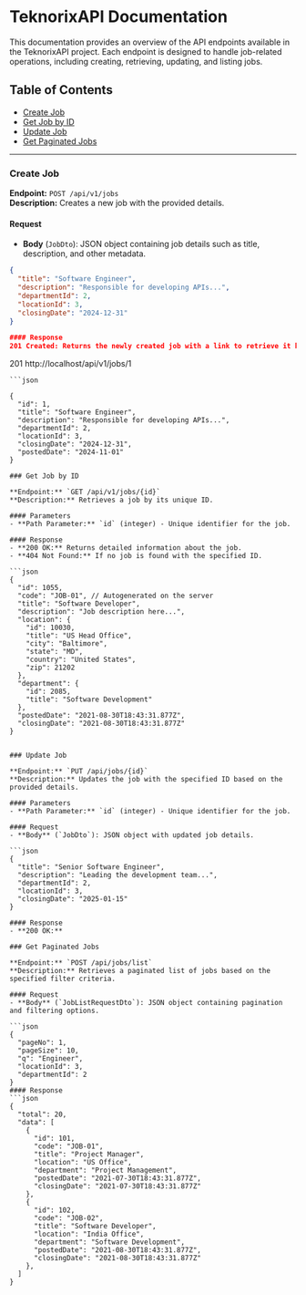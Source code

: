 # TeknorixAPI Documentation

This documentation provides an overview of the API endpoints available in the TeknorixAPI project. Each endpoint is designed to handle job-related operations, including creating, retrieving, updating, and listing jobs.

## Table of Contents
- [Create Job](#create-job)
- [Get Job by ID](#get-job-by-id)
- [Update Job](#update-job)
- [Get Paginated Jobs](#get-paginated-jobs)

---

### Create Job

**Endpoint:** `POST /api/v1/jobs`  
**Description:** Creates a new job with the provided details.

#### Request
- **Body** (`JobDto`): JSON object containing job details such as title, description, and other metadata.

```json
{
  "title": "Software Engineer",
  "description": "Responsible for developing APIs...",
  "departmentId": 2,
  "locationId": 3,
  "closingDate": "2024-12-31"
}

#### Response
201 Created: Returns the newly created job with a link to retrieve it by ID.
```
201 http://localhost/api/v1/jobs/1
```
```json

{
  "id": 1,
  "title": "Software Engineer",
  "description": "Responsible for developing APIs...",
  "departmentId": 2,
  "locationId": 3,
  "closingDate": "2024-12-31",
  "postedDate": "2024-11-01"
}

### Get Job by ID

**Endpoint:** `GET /api/v1/jobs/{id}`  
**Description:** Retrieves a job by its unique ID.

#### Parameters
- **Path Parameter:** `id` (integer) - Unique identifier for the job.

#### Response
- **200 OK:** Returns detailed information about the job.
- **404 Not Found:** If no job is found with the specified ID.

```json
{
  "id": 1055,
  "code": "JOB-01", // Autogenerated on the server
  "title": "Software Developer",
  "description": "Job description here...",
  "location": {
    "id": 10030,
    "title": "US Head Office",
    "city": "Baltimore",
    "state": "MD",
    "country": "United States",
    "zip": 21202
  },
  "department": {
    "id": 2085,
    "title": "Software Development"
  },
  "postedDate": "2021-08-30T18:43:31.877Z",
  "closingDate": "2021-08-30T18:43:31.877Z"
}


### Update Job

**Endpoint:** `PUT /api/jobs/{id}`  
**Description:** Updates the job with the specified ID based on the provided details.

#### Parameters
- **Path Parameter:** `id` (integer) - Unique identifier for the job.

#### Request
- **Body** (`JobDto`): JSON object with updated job details.

```json
{
  "title": "Senior Software Engineer",
  "description": "Leading the development team...",
  "departmentId": 2,
  "locationId": 3,
  "closingDate": "2025-01-15"
}

#### Response
- **200 OK:** 

### Get Paginated Jobs

**Endpoint:** `POST /api/jobs/list`  
**Description:** Retrieves a paginated list of jobs based on the specified filter criteria.

#### Request
- **Body** (`JobListRequestDto`): JSON object containing pagination and filtering options.

```json
{
  "pageNo": 1,
  "pageSize": 10,
  "q": "Engineer",
  "locationId": 3,
  "departmentId": 2
}
#### Response
```json
{
  "total": 20,
  "data": [
    {
      "id": 101,
      "code": "JOB-01",
      "title": "Project Manager",
      "location": "US Office",
      "department": "Project Management",
      "postedDate": "2021-07-30T18:43:31.877Z",
      "closingDate": "2021-07-30T18:43:31.877Z"
    },
    {
      "id": 102,
      "code": "JOB-02",
      "title": "Software Developer",
      "location": "India Office",
      "department": "Software Development",
      "postedDate": "2021-08-30T18:43:31.877Z",
      "closingDate": "2021-08-30T18:43:31.877Z"
    },
  ]
}
```
